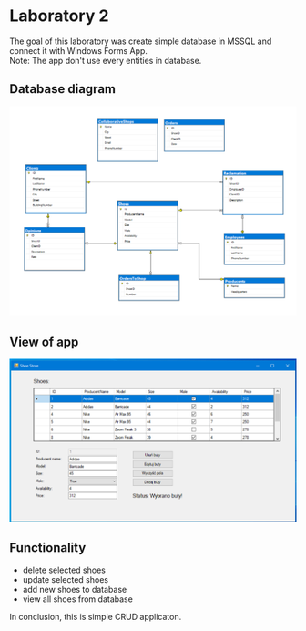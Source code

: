 # Laboratory 2
The goal of this laboratory was create simple database in MSSQL and connect it with Windows Forms App. 
<br>
Note: The app don't use every entities in database. 

## Database diagram
<img src="Images/databaseDiagram.png" alt="drawing" width="800"/>

## View of app
<img src="Images/app/select-shoes.png" alt="drawing" width="800"/>

## Functionality
 - delete selected shoes
 - update selected shoes
 - add new shoes to database
 - view all shoes from database
 
In conclusion, this is simple CRUD applicaton. 


